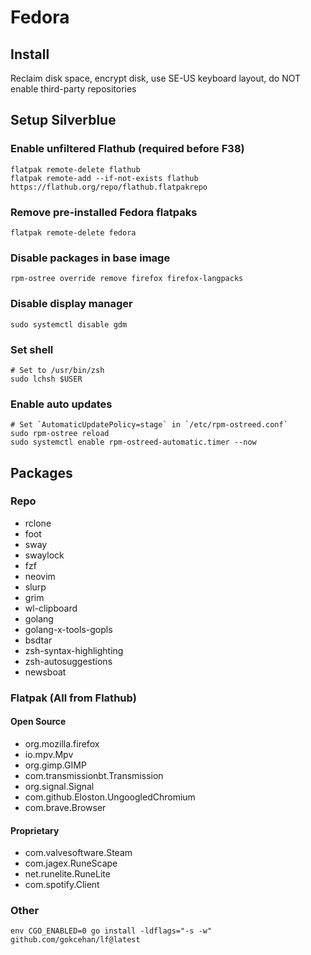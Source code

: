 # Fedora

## Install

Reclaim disk space, encrypt disk, use SE-US keyboard layout, do NOT enable third-party repositories

## Setup Silverblue

### Enable unfiltered Flathub (required before F38)

```
flatpak remote-delete flathub
flatpak remote-add --if-not-exists flathub https://flathub.org/repo/flathub.flatpakrepo
```

### Remove pre-installed Fedora flatpaks

```
flatpak remote-delete fedora
```

### Disable packages in base image

```
rpm-ostree override remove firefox firefox-langpacks
```

### Disable display manager

```
sudo systemctl disable gdm
```

### Set shell

```
# Set to /usr/bin/zsh
sudo lchsh $USER
```

### Enable auto updates

```
# Set `AutomaticUpdatePolicy=stage` in `/etc/rpm-ostreed.conf`
sudo rpm-ostree reload
sudo systemctl enable rpm-ostreed-automatic.timer --now
```

## Packages

### Repo

- rclone
- foot
- sway
- swaylock
- fzf
- neovim
- slurp
- grim
- wl-clipboard
- golang
- golang-x-tools-gopls
- bsdtar
- zsh-syntax-highlighting
- zsh-autosuggestions
- newsboat

### Flatpak (All from Flathub)

#### Open Source

- org.mozilla.firefox
- io.mpv.Mpv
- org.gimp.GIMP
- com.transmissionbt.Transmission
- org.signal.Signal
- com.github.Eloston.UngoogledChromium
- com.brave.Browser

#### Proprietary

- com.valvesoftware.Steam
- com.jagex.RuneScape
- net.runelite.RuneLite
- com.spotify.Client

### Other

```
env CGO_ENABLED=0 go install -ldflags="-s -w" github.com/gokcehan/lf@latest
```
